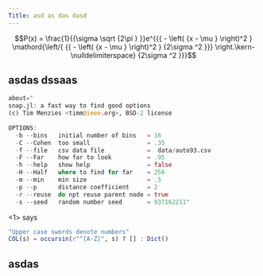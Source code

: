 ```yaml
---
Title: asd as das dasd
---
```


$$P(x) = \frac{1}{{\sigma \sqrt {2\pi } }}e^{{{ - \left( {x - \mu } \right)^2 } \mathord{\left/{ {{ - \left( {x - \mu } \right)^2 } {2\sigma ^2 }}} \right.\kern-\nulldelimiterspace} {2\sigma ^2 }}}$$

## asdas dssaas

```julia <snap.jl fred>
about="
snap.jl: a fast way to find good options 
(c) Tim Menzies <timm@ieee.org>, BSD-2 license
     
OPTIONS:
  -b --bins   initial number of bins   = 16
  -C --Cohen  too small                = .35
  -f --file   csv data file            =  data/auto93.csv
  -F --Far    how far to look          = .95
  -h --help   show help                = false
  -H --Half   where to find for far    = 256
  -m --min    min size                 = .5
  -p --p      distance coefficient     = 2
  -r --reuse  do npt reuse parent node = true
  -s --seed   random number seed       = 937162211"
```

<1> says

```julia <snap.jl words>
"Upper case swords denote numbers"
COL(s) = occursin(r"^[A-Z]", s) ? [] : Dict()
```

## asdas 
